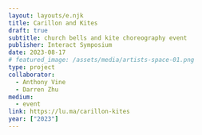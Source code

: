 ```yaml
---
layout: layouts/e.njk
title: Carillon and Kites
draft: true
subtitle: church bells and kite choreography event
publisher: Interact Symposium
date: 2023-08-17
# featured_image: /assets/media/artists-space-01.png
type: project
collaborator:
  - Anthony Vine
  - Darren Zhu
medium:
  - event
link: https://lu.ma/carillon-kites
year: ["2023"]
---
```

